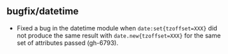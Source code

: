 ## bugfix/datetime

* Fixed a bug in the datetime module when `date:set{tzoffset=XXX}` did
  not produce the same result with `date.new{tzoffset=XXX}` for the same
  set of attributes passed (gh-6793).
